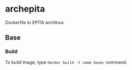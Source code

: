 # archepita
Dockerfile to EPITA archlinux

## Base

### Build
To build image, type `docker build -t name base/` command.

